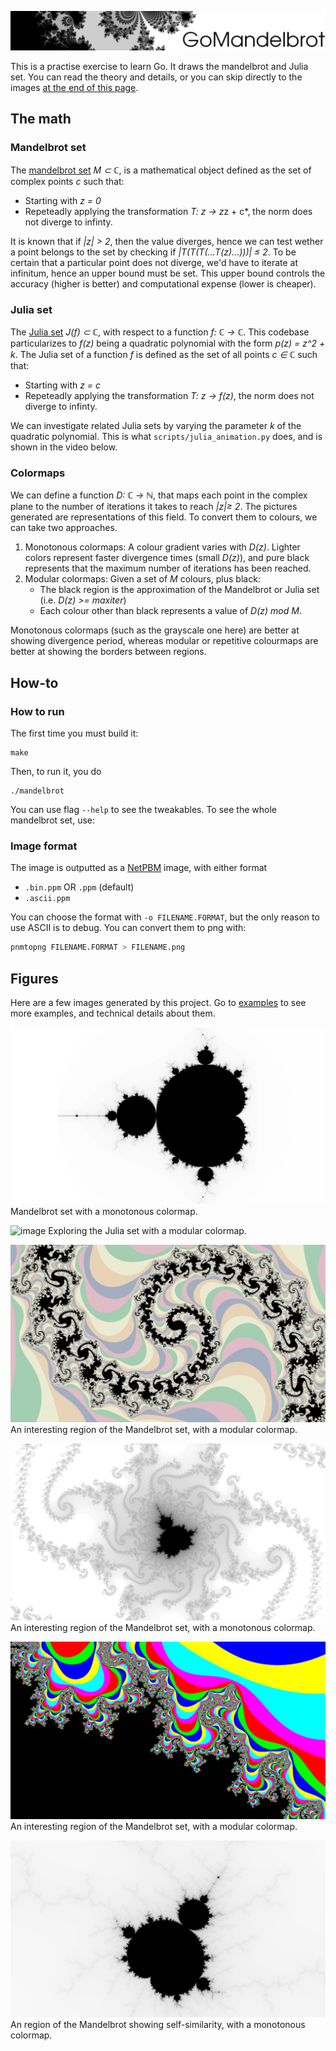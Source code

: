 ![image](examples/banner.png)

This is a practise exercise to learn Go. It draws the mandelbrot and Julia set. You can read the theory and details, or you can skip directly to the images [at the end of this page](#figures).

## The math
### Mandelbrot set
The [mandelbrot set](https://en.wikipedia.org/wiki/Mandelbrot_set) *M ⊂ ℂ*, is a mathematical object defined as the set of complex points *c* such that:
- Starting with *z = 0*
- Repeteadly applying the transformation *T: z → z*z + c*, the norm does not diverge to infinty.

It is known that if *|z| > 2*, then the value diverges, hence we can test wether a point belongs to the set by checking if *|T(T(T(...T(z)...)))| ≤ 2*. To be certain that a particular point does not diverge, we'd have to iterate at infinitum, hence an upper bound must be set. This upper bound controls the accuracy (higher is better) and computational expense (lower is cheaper).

### Julia set
The [Julia set](https://en.wikipedia.org/wiki/Julia_set#Quadratic_polynomials) *J(f) ⊂ ℂ*, with respect to a function *f: ℂ → ℂ*. This codebase particularizes to *f(z)* being a quadratic polynomial with the form *p(z) = z^2 + k*. The Julia set of a function *f* is defined as the set of all points *c ∈ ℂ* such that:
- Starting with *z = c*
- Repeteadly applying the transformation *T: z → f(z)*, the norm does not diverge to infinty.

We can investigate related Julia sets by varying the parameter *k* of the quadratic polynomial. This is what `scripts/julia_animation.py` does, and is shown in the video below.

### Colormaps
We can define a function *D: ℂ → ℕ*, that maps each point in the complex plane to the number of iterations it takes to reach *|z|≥ 2*. The pictures generated are representations of this field. To convert them to colours, we can take two approaches.
1. Monotonous colormaps: A colour gradient varies with *D(z)*. Lighter colors represent faster divergence times (small *D(z)*), and pure black represents that the maximum number of iterations has been reached.
2. Modular colormaps: Given a set of *M* colours, plus black:
    - The black region is the approximation of the Mandelbrot or Julia set (i.e. *D(z) >= maxiter*)
    - Each colour other than black represents a value of *D(z) mod M*.

Monotonous colormaps (such as the grayscale one here) are better at showing divergence period, whereas modular or repetitive colourmaps are better at showing the borders between regions.

## How-to

### How to run
The first time you must build it:
```
make
```
Then, to run it, you do
```
./mandelbrot
```
You can use flag `--help` to see the tweakables. To see the whole mandelbrot set, use:


### Image format
The image is outputted as a [NetPBM](https://en.wikipedia.org/wiki/Netpbm) image, with either format
- `.bin.ppm` OR `.ppm` (default)
- `.ascii.ppm`

You can choose the format with `-o FILENAME.FORMAT`, but the only reason to use ASCII is to debug.
You can convert them to png with:
```bash
pnmtopng FILENAME.FORMAT > FILENAME.png
```

## Figures
Here are a few images generated by this project. Go to [examples](examples/README.md) to see more examples, and technical details about them.

![image](examples/full.png)
Mandelbrot set with a monotonous colormap.

![image](examples/julia.gif)
Exploring the Julia set with a modular colormap.

![image](examples/spirals_pastel.png)
An interesting region of the Mandelbrot set, with a modular colormap.

![image](examples/octopus.png)
An interesting region of the Mandelbrot set, with a monotonous colormap.

![image](examples/copies_multicolor.png)
An interesting region of the Mandelbrot set, with a modular colormap.

![image](examples/mini.png)
An region of the Mandelbrot showing self-similarity, with a monotonous colormap.